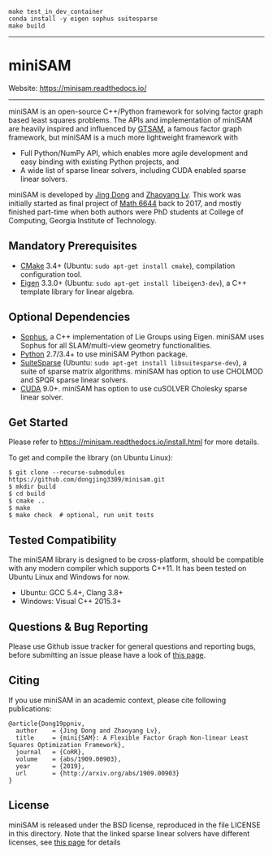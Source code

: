 ```
make test_in_dev_container
conda install -y eigen sophus suitesparse
make build
```

---

miniSAM
=====

Website: https://minisam.readthedocs.io/

-------------------------------------------

miniSAM is an open-source C++/Python framework for solving factor graph based least squares problems. The APIs and implementation of miniSAM are heavily inspired and influenced by [GTSAM](https://gtsam.org/), a famous factor graph framework, but miniSAM is a much more lightweight framework with

- Full Python/NumPy API, which enables more agile development and easy binding with existing Python projects, and
- A wide list of sparse linear solvers, including CUDA enabled sparse linear solvers.

miniSAM is developed by [Jing Dong](mailto:thu.dongjing@gmail.com) and [Zhaoyang Lv](mailto:zhaoyang.lv@gatech.edu). This work was initially started as final project of [Math 6644](https://www.cc.gatech.edu/~echow/cse6644-17.html) back to 2017, and mostly finished part-time when both authors were PhD students at College of Computing, Georgia Institute of Technology.

Mandatory Prerequisites
------

- [CMake](https://cmake.org/) 3.4+ (Ubuntu: `sudo apt-get install cmake`), compilation configuration tool.
- [Eigen](http://eigen.tuxfamily.org) 3.3.0+ (Ubuntu: `sudo apt-get install libeigen3-dev`), a C++ template library for linear algebra.

Optional Dependencies
------

- [Sophus](https://github.com/strasdat/Sophus), a C++ implementation of Lie Groups using Eigen. miniSAM uses Sophus for all SLAM/multi-view geometry functionalities.
- [Python](http://www.python.org/) 2.7/3.4+ to use miniSAM Python package.
- [SuiteSparse](http://faculty.cse.tamu.edu/davis/suitesparse.html) (Ubuntu: `sudo apt-get install libsuitesparse-dev`), a suite of sparse matrix algorithms. miniSAM has option to use CHOLMOD and SPQR sparse linear solvers.
- [CUDA](https://developer.nvidia.com/cuda-downloads) 9.0+. miniSAM has option to use cuSOLVER Cholesky sparse linear solver.

Get Started
------

Please refer to https://minisam.readthedocs.io/install.html for more details.

To get and compile the library (on Ubuntu Linux):

```
$ git clone --recurse-submodules https://github.com/dongjing3309/minisam.git
$ mkdir build
$ cd build
$ cmake ..
$ make
$ make check  # optional, run unit tests
```
Tested Compatibility
-----

The miniSAM library is designed to be cross-platform, should be compatible with any modern compiler which supports C++11. It has been tested on Ubuntu Linux and Windows for now.

- Ubuntu: GCC 5.4+, Clang 3.8+
- Windows: Visual C++ 2015.3+


Questions & Bug Reporting
-----

Please use Github issue tracker for general questions and reporting bugs, before submitting an issue please have a look of [this page](https://minisam.readthedocs.io/github_issue.html).

Citing
-----

If you use miniSAM in an academic context, please cite following publications:

```
@article{Dong19ppniv,
  author    = {Jing Dong and Zhaoyang Lv},
  title     = {mini{SAM}: A Flexible Factor Graph Non-linear Least Squares Optimization Framework},
  journal   = {CoRR},
  volume    = {abs/1909.00903},
  year      = {2019},
  url       = {http://arxiv.org/abs/1909.00903}
}
```

License
-----

miniSAM is released under the BSD license, reproduced in the file LICENSE in this directory.
Note that the linked sparse linear solvers have different licenses, see [this page](https://minisam.readthedocs.io/install.html#sparse-solvers-license) for details
